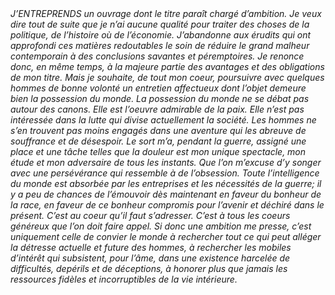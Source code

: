 <em>
J’ENTREPRENDS un ouvrage dont le titre paraît chargé d’ambition.
</em>

<em>
Je veux dire tout de suite que je n’ai aucune qualité pour traiter des choses de la politique, de l’histoire où de l’économie. J’abandonne aux érudits qui ont approfondi ces matières redoutables le soin de réduire le grand malheur contemporain à des conclusions savantes et péremptoires.
</em>

<em>
Je renonce donc, en même temps, à la majeure partie des avantages et des obligations de mon titre.
</em>

<em>
Mais je souhaite, de tout mon coeur, poursuivre avec quelques hommes de bonne volonté un entretien affectueux dont l’objet demeure bien la possession du monde.
</em>

<em>
La possession du monde ne se débat pas autour des canons. Elle est l’oeuvre admirable de la paix. Elle n’est pas intéressée dans la lutte qui divise actuellement la société.
</em>

<em>
Les hommes ne s’en trouvent pas moins engagés dans une aventure qui les abreuve de souffrance et de désespoir.
</em>

<em>
Le sort m’a, pendant la guerre, assigné une place et une tâche telles que la douleur est mon unique spectacle, mon étude et mon adversaire de tous les instants. Que l’on m’excuse d’y songer avec une persévérance qui ressemble à de l’obsession.
</em>

<em>
Toute l’intelligence du monde est absorbée par les entreprises et les nécessités de la guerre; il y a peu de chances de l’émouvoir dès maintenant en faveur du bonheur de la race, en faveur de ce bonheur compromis pour l’avenir et déchiré dans le présent. C’est au coeur qu’il faut s’adresser. C’est à tous les coeurs généreux que l’on doit faire appel.
</em>

<em>
Si donc une ambition me presse, c’est uniquement celle de convier le monde à rechercher tout ce qui peut alléger la détresse actuelle et future des hommes, à rechercher les mobiles d’intérêt qui subsistent, pour l’âme, dans une existence harcelée de difficultés, depérils et de déceptions, à honorer plus que jamais les ressources fidèles et incorruptibles de la vie intérieure.
</em>
